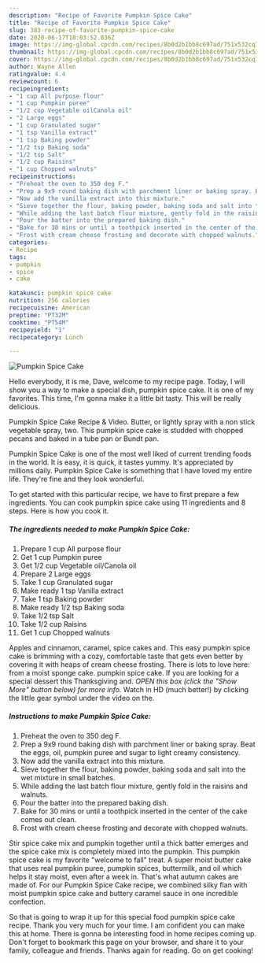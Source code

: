 ```yaml
---
description: "Recipe of Favorite Pumpkin Spice Cake"
title: "Recipe of Favorite Pumpkin Spice Cake"
slug: 383-recipe-of-favorite-pumpkin-spice-cake
date: 2020-06-17T18:03:52.036Z
image: https://img-global.cpcdn.com/recipes/8b0d2b1bb8c697ad/751x532cq70/pumpkin-spice-cake-recipe-main-photo.jpg
thumbnail: https://img-global.cpcdn.com/recipes/8b0d2b1bb8c697ad/751x532cq70/pumpkin-spice-cake-recipe-main-photo.jpg
cover: https://img-global.cpcdn.com/recipes/8b0d2b1bb8c697ad/751x532cq70/pumpkin-spice-cake-recipe-main-photo.jpg
author: Wayne Allen
ratingvalue: 4.4
reviewcount: 6
recipeingredient:
- "1 cup All purpose flour"
- "1 cup Pumpkin puree"
- "1/2 cup Vegetable oilCanola oil"
- "2 Large eggs"
- "1 cup Granulated sugar"
- "1 tsp Vanilla extract"
- "1 tsp Baking powder"
- "1/2 tsp Baking soda"
- "1/2 tsp Salt"
- "1/2 cup Raisins"
- "1 cup Chopped walnuts"
recipeinstructions:
- "Preheat the oven to 350 deg F."
- "Prep a 9x9 round baking dish with parchment liner or baking spray. Beat the eggs, oil, pumpkin puree and sugar to light creamy consistency."
- "Now add the vanilla extract into this mixture."
- "Sieve together the flour, baking powder, baking soda and salt into the wet mixture in small batches."
- "While adding the last batch flour mixture, gently fold in the raisins and walnuts."
- "Pour the batter into the prepared baking dish."
- "Bake for 30 mins or until a toothpick inserted in the center of the cake comes out clean."
- "Frost with cream cheese frosting and decorate with chopped walnuts."
categories:
- Recipe
tags:
- pumpkin
- spice
- cake

katakunci: pumpkin spice cake 
nutrition: 256 calories
recipecuisine: American
preptime: "PT32M"
cooktime: "PT54M"
recipeyield: "1"
recipecategory: Lunch

---
```



![Pumpkin Spice Cake](https://img-global.cpcdn.com/recipes/8b0d2b1bb8c697ad/751x532cq70/pumpkin-spice-cake-recipe-main-photo.jpg)

Hello everybody, it is me, Dave, welcome to my recipe page. Today, I will show you a way to make a special dish, pumpkin spice cake. It is one of my favorites. This time, I'm gonna make it a little bit tasty. This will be really delicious.

Pumpkin Spice Cake Recipe &amp; Video. Butter, or lightly spray with a non stick vegetable spray, two. This pumpkin spice cake is studded with chopped pecans and baked in a tube pan or Bundt pan.

Pumpkin Spice Cake is one of the most well liked of current trending foods in the world. It is easy, it is quick, it tastes yummy. It's appreciated by millions daily. Pumpkin Spice Cake is something that I have loved my entire life. They're fine and they look wonderful.


To get started with this particular recipe, we have to first prepare a few ingredients. You can cook pumpkin spice cake using 11 ingredients and 8 steps. Here is how you cook it.

<!--inarticleads1-->

##### The ingredients needed to make Pumpkin Spice Cake:

1. Prepare 1 cup All purpose flour
1. Get 1 cup Pumpkin puree
1. Get 1/2 cup Vegetable oil/Canola oil
1. Prepare 2 Large eggs
1. Take 1 cup Granulated sugar
1. Make ready 1 tsp Vanilla extract
1. Take 1 tsp Baking powder
1. Make ready 1/2 tsp Baking soda
1. Take 1/2 tsp Salt
1. Take 1/2 cup Raisins
1. Get 1 cup Chopped walnuts


Apples and cinnamon, caramel, spice cakes and. This easy pumpkin spice cake is brimming with a cozy, comfortable taste that gets even better by covering it with heaps of cream cheese frosting. There is lots to love here: from a moist sponge cake. pumpkin spice cake. If you are looking for a special dessert this Thanksgiving and. *OPEN this box (click the &#34;Show More&#34; button below) for more info.* Watch in HD (much better!) by clicking the little gear symbol under the video on the. 

<!--inarticleads2-->

##### Instructions to make Pumpkin Spice Cake:

1. Preheat the oven to 350 deg F.
1. Prep a 9x9 round baking dish with parchment liner or baking spray. Beat the eggs, oil, pumpkin puree and sugar to light creamy consistency.
1. Now add the vanilla extract into this mixture.
1. Sieve together the flour, baking powder, baking soda and salt into the wet mixture in small batches.
1. While adding the last batch flour mixture, gently fold in the raisins and walnuts.
1. Pour the batter into the prepared baking dish.
1. Bake for 30 mins or until a toothpick inserted in the center of the cake comes out clean.
1. Frost with cream cheese frosting and decorate with chopped walnuts.


Stir spice cake mix and pumpkin together until a thick batter emerges and the spice cake mix is completely mixed into the pumpkin. This pumpkin spice cake is my favorite &#34;welcome to fall&#34; treat. A super moist butter cake that uses real pumpkin puree, pumpkin spices, buttermilk, and oil which helps it stay moist, even after a week in. That&#39;s what autumn cakes are made of. For our Pumpkin Spice Cake recipe, we combined silky flan with moist pumpkin spice cake and buttery caramel sauce in one incredible confection. 

So that is going to wrap it up for this special food pumpkin spice cake recipe. Thank you very much for your time. I am confident you can make this at home. There is gonna be interesting food in home recipes coming up. Don't forget to bookmark this page on your browser, and share it to your family, colleague and friends. Thanks again for reading. Go on get cooking!
